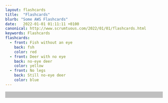 ```yaml
---
layout: flashcards
title:  "Flashcards"
blurb: "Some AWS Flashcards"
date:   2022-01-01 01:11:11 +0100
canonical: http://www.scrumtuous.com/2022/01/01/flashcards.html
keywords: Flashcards
flashcards:
  - front: Fish without an eye
    back: fsh
    color: red
  - front: Deer with no eye
    back: no-eye deer
    color: yellow
  - front: No legs
    back: Still no-eye deer
    color: blue
---
```



<div id="app" style="background-color: silver; color: #f1f1f1; font-size: 1.5REM; padding: 10px 10px 10px 10px;" 
data-name="AWS Flashcards" data-param='{ "fid" : { "$in" : [1,2,3,4,5,6,7,8,9] } }'></div> 



